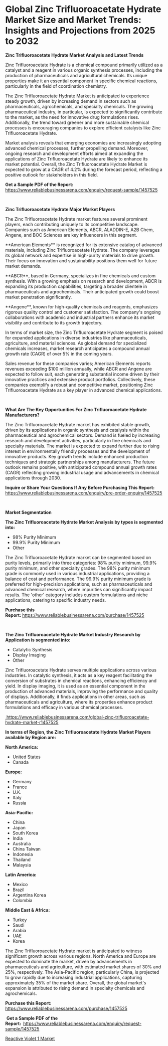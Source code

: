 <p><h1>Global Zinc Trifluoroacetate Hydrate Market Size and Market Trends: Insights and Projections from 2025 to 2032</h1></p><p><strong>Zinc Trifluoroacetate Hydrate Market Analysis and Latest Trends</strong></p>
<p><p>Zinc Trifluoroacetate Hydrate is a chemical compound primarily utilized as a catalyst and a reagent in various organic synthesis processes, including the production of pharmaceuticals and agricultural chemicals. Its unique properties make it an essential component in specific chemical reactions, particularly in the field of coordination chemistry.</p><p>The Zinc Trifluoroacetate Hydrate Market is anticipated to experience steady growth, driven by increasing demand in sectors such as pharmaceuticals, agrochemicals, and specialty chemicals. The growing pharmaceutical industry, in particular, is expected to significantly contribute to the market, as the need for innovative drug formulations rises. Additionally, the trend toward greener and more sustainable chemical processes is encouraging companies to explore efficient catalysts like Zinc Trifluoroacetate Hydrate.</p><p>Market analysis reveals that emerging economies are increasingly adopting advanced chemical processes, further propelling demand. Moreover, ongoing research and development efforts aimed at expanding the applications of Zinc Trifluoroacetate Hydrate are likely to enhance its market potential. Overall, the Zinc Trifluoroacetate Hydrate Market is expected to grow at a CAGR of 4.2% during the forecast period, reflecting a positive outlook for stakeholders in this field.</p></p>
<p><strong>Get a Sample PDF of the Report:&nbsp;</strong> <a href="https://www.reliablebusinessarena.com/enquiry/request-sample/1457525?utm_campaign=3041&utm_medium=2&utm_source=Github&utm_content=ia&utm_term=30032025&utm_id=zinc-trifluoroacetate-hydrate">https://www.reliablebusinessarena.com/enquiry/request-sample/1457525</a></p>
<p>&nbsp;</p>
<p><strong>Zinc Trifluoroacetate Hydrate Major Market Players</strong></p>
<p><p>The Zinc Trifluoroacetate Hydrate market features several prominent players, each contributing uniquely to its competitive landscape. Companies such as American Elements, ABCR, ALADDIN-E, A2B Chem, Angene, and BOC Sciences are key influencers in this segment.</p><p>**American Elements** is recognized for its extensive catalog of advanced materials, including Zinc Trifluoroacetate Hydrate. The company leverages its global network and expertise in high-purity materials to drive growth. Their focus on innovation and sustainability positions them well for future market demands.</p><p>**ABCR**, based in Germany, specializes in fine chemicals and custom synthesis. With a growing emphasis on research and development, ABCR is expanding its production capabilities, targeting a broader clientele in pharmaceuticals and agrochemicals. Their anticipated growth could boost market penetration significantly.</p><p>**Angene**, known for high-quality chemicals and reagents, emphasizes rigorous quality control and customer satisfaction. The company's ongoing collaborations with academic and industrial partners enhance its market visibility and contribute to its growth trajectory.</p><p>In terms of market size, the Zinc Trifluoroacetate Hydrate segment is poised for expanded applications in diverse industries like pharmaceuticals, agriculture, and material sciences. As global demand for specialized chemicals increases, market research anticipates a compound annual growth rate (CAGR) of over 5% in the coming years.</p><p>Sales revenue for these companies varies; American Elements reports revenues exceeding $100 million annually, while ABCR and Angene are expected to follow suit, each generating substantial income driven by their innovative practices and extensive product portfolios. Collectively, these companies exemplify a robust and competitive market, positioning Zinc Trifluoroacetate Hydrate as a key player in advanced chemical applications.</p></p>
<p>&nbsp;</p>
<p><strong>What Are The Key Opportunities For Zinc Trifluoroacetate Hydrate Manufacturers?</strong></p>
<p><p>The Zinc Trifluoroacetate Hydrate market has exhibited stable growth, driven by its applications in organic synthesis and catalysis within the pharmaceutical and agrochemical sectors. Demand is fueled by increasing research and development activities, particularly in fine chemicals and specialty materials. The market is expected to expand further due to rising interest in environmentally friendly processes and the development of innovative products. Key growth trends include enhanced production techniques and strategic partnerships among manufacturers. The future outlook remains positive, with anticipated compound annual growth rates (CAGR) reflecting growing industrial usage and advancements in chemical applications through 2030.</p></p>
<p><strong>Inquire or Share Your Questions If Any Before Purchasing This Report:</strong> <a href="https://www.reliablebusinessarena.com/enquiry/pre-order-enquiry/1457525?utm_campaign=3041&utm_medium=2&utm_source=Github&utm_content=ia&utm_term=30032025&utm_id=zinc-trifluoroacetate-hydrate">https://www.reliablebusinessarena.com/enquiry/pre-order-enquiry/1457525</a></p>
<p>&nbsp;</p>
<p><strong>Market Segmentation</strong></p>
<p><strong>The Zinc Trifluoroacetate Hydrate Market Analysis by types is segmented into:</strong></p>
<p><ul><li>98% Purity Minimum</li><li>99.9% Purity Minimum</li><li>Other</li></ul></p>
<p><p>The Zinc Trifluoroacetate Hydrate market can be segmented based on purity levels, primarily into three categories: 98% purity minimum, 99.9% purity minimum, and other specialty grades. The 98% purity minimum grade is commonly used in various industrial applications, providing a balance of cost and performance. The 99.9% purity minimum grade is preferred for high-precision applications, such as pharmaceuticals and advanced chemical research, where impurities can significantly impact results. The 'other' category includes custom formulations and niche applications, catering to specific industry needs.</p></p>
<p><strong>Purchase this Report:&nbsp;</strong><a href="https://www.reliablebusinessarena.com/purchase/1457525?utm_campaign=3041&utm_medium=2&utm_source=Github&utm_content=ia&utm_term=30032025&utm_id=zinc-trifluoroacetate-hydrate">https://www.reliablebusinessarena.com/purchase/1457525</a></p>
<p>&nbsp;</p>
<p><strong>The Zinc Trifluoroacetate Hydrate Market Industry Research by Application is segmented into:</strong></p>
<p><ul><li>Catalytic Synthesis</li><li>Display Imaging</li><li>Other</li></ul></p>
<p><p>Zinc Trifluoroacetate Hydrate serves multiple applications across various industries. In catalytic synthesis, it acts as a key reagent facilitating the conversion of substrates in chemical reactions, enhancing efficiency and yield. In display imaging, it is used as an essential component in the production of advanced materials, improving the performance and quality of displays. Additionally, it finds applications in other areas, such as pharmaceuticals and agriculture, where its properties enhance product formulations and efficacy in various chemical processes.</p></p>
<p><a href="https://www.reliablebusinessarena.com/global-zinc-trifluoroacetate-hydrate-market-r1457525?utm_campaign=3041&utm_medium=2&utm_source=Github&utm_content=ia&utm_term=30032025&utm_id=zinc-trifluoroacetate-hydrate">&nbsp;https://www.reliablebusinessarena.com/global-zinc-trifluoroacetate-hydrate-market-r1457525</a></p>
<p><strong>In terms of Region, the Zinc Trifluoroacetate Hydrate Market Players available by Region are:</strong></p>
<p>
    <p> <strong> North America: </strong>
        <ul>
            <li>United States</li>
            <li>Canada</li>
        </ul>
        </p> 
    <p> <strong> Europe: </strong>
        <ul>
            <li>Germany</li>
            <li>France</li>
            <li>U.K.</li>
            <li>Italy</li>
            <li>Russia</li>
        </ul>
        </p> 
    <p> <strong> Asia-Pacific: </strong>
        <ul>
            <li>China</li>
            <li>Japan</li>
            <li>South Korea</li>
            <li>India</li>
            <li>Australia</li>
            <li>China Taiwan</li>
            <li>Indonesia</li>
            <li>Thailand</li>
            <li>Malaysia</li>
        </ul>
        </p> 
    <p> <strong> Latin America: </strong>
        <ul>
            <li>Mexico</li>
            <li>Brazil</li>
            <li>Argentina Korea</li>
            <li>Colombia</li>
        </ul>
        </p> 
    <p> <strong> Middle East & Africa: </strong>
        <ul>
            <li>Turkey</li>
            <li>Saudi</li>
            <li>Arabia</li>
            <li>UAE</li>
            <li>Korea</li>
        </ul>
    </p>
    </p>
<p><p>The Zinc Trifluoroacetate Hydrate market is anticipated to witness significant growth across various regions. North America and Europe are expected to dominate the market, driven by advancements in pharmaceuticals and agriculture, with estimated market shares of 30% and 25%, respectively. The Asia-Pacific region, particularly China, is projected to grow rapidly due to increasing industrial applications, capturing approximately 35% of the market share. Overall, the global market's expansion is attributed to rising demand in specialty chemicals and agrochemicals.</p></p>
<p><strong>Purchase this Report: </strong><a href="https://www.reliablebusinessarena.com/purchase/1457525?utm_campaign=3041&utm_medium=2&utm_source=Github&utm_content=ia&utm_term=30032025&utm_id=zinc-trifluoroacetate-hydrate">https://www.reliablebusinessarena.com/purchase/1457525</a></p>
<p>&nbsp;<strong>Get a Sample PDF of the Report:&nbsp;&nbsp;</strong><a href="https://www.reliablebusinessarena.com/enquiry/request-sample/1457525?utm_campaign=3041&utm_medium=2&utm_source=Github&utm_content=ia&utm_term=30032025&utm_id=zinc-trifluoroacetate-hydrate">https://www.reliablebusinessarena.com/enquiry/request-sample/1457525</a></p>
<p><strong></strong></p>
<p><p><a href="https://github.com/rianttegang/Market-Research-Report-List-1/blob/main/reactive-violet-1-market.md?utm_campaign=3041&utm_medium=2&utm_source=Github&utm_content=ia&utm_term=30032025&utm_id=zinc-trifluoroacetate-hydrate">Reactive Violet 1 Market</a></p></p>
